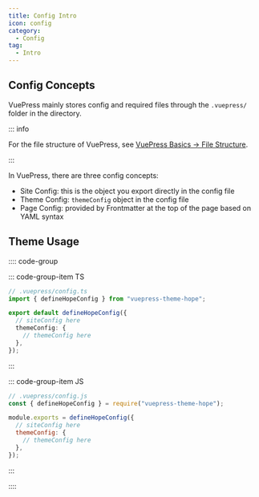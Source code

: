 ```yaml
---
title: Config Intro
icon: config
category:
  - Config
tag:
  - Intro
---
```


## Config Concepts

VuePress mainly stores config and required files through the `.vuepress/` folder in the directory.

::: info

For the file structure of VuePress, see [VuePress Basics → File Structure](../basic/vuepress/file.md).

:::

In VuePress, there are three config concepts:

- Site Config: this is the object you export directly in the config file
- Theme Config: `themeConfig` object in the config file
- Page Config: provided by Frontmatter at the top of the page based on YAML syntax

## Theme Usage

:::: code-group

::: code-group-item TS

```ts {2,4,6,8,9}
// .vuepress/config.ts
import { defineHopeConfig } from "vuepress-theme-hope";

export default defineHopeConfig({
  // siteConfig here
  themeConfig: {
    // themeConfig here
  },
});
```

:::

::: code-group-item JS

```js {2,4,6,8,9}
// .vuepress/config.js
const { defineHopeConfig } = require("vuepress-theme-hope");

module.exports = defineHopeConfig({
  // siteConfig here
  themeConfig: {
    // themeConfig here
  },
});
```

:::

::::

